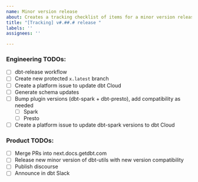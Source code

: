 ```yaml
---
name: Minor version release
about: Creates a tracking checklist of items for a minor version release
title: "[Tracking] v#.##.# release "
labels: ''
assignees: ''

---
```


### Engineering TODOs:
- [ ] dbt-release workflow 
- [ ] Create new protected `x.latest` branch 
- [ ] Create a platform issue to update dbt Cloud
- [ ] Generate schema updates
- [ ] Bump plugin versions (dbt-spark + dbt-presto), add compatibility as needed
   - [ ]  Spark 
   - [ ]  Presto
- [ ] Create a platform issue to update dbt-spark versions to dbt Cloud 

### Product TODOs:
- [ ] Merge PRs into next.docs.getdbt.com
- [ ] Release new minor version of dbt-utils with new version compatibility
- [ ] Publish discourse
- [ ] Announce in dbt Slack
